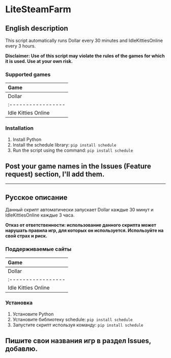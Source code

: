 # LiteSteamFarm
## English description
This script automatically runs Dollar every 30 minutes and IdleKittiesOnline every 3 hours.

**Disclaimer: Use of this script may violate the rules of the games for which it is used. Use at your own risk.**

### Supported games
| Game               | 
| :----------------- |
| Dollar             |
| :----------------- | 
| Idle Kitties Online|
### Installation
1. Install Python
2. Install the schedule library:
```pip install schedule```
3. Run the script using the command: ```pip install schedule```

## Post your game names in the Issues (Feature request) section, I'll add them.

***

## Русское описание
Данный скрипт автоматически запускает Dollar каждые 30 минут и IdleKittiesOnline каждые 3 часа.

**Отказ от ответственности: использование данного скрипта может нарушать правила игр, для которых он используется. Используйте на свой страх и риск.**

### Поддерживаемые сайты
| Game               | 
| :----------------- |
| Dollar             |
| :----------------- | 
| Idle Kitties Online|

### Установка
1. Установите Python
2. Установите библиотеку schedule:
```pip install schedule```
3. Запустите скрипт используя команду: ```pip install schedule```

## Пишите свои названия игр в раздел Issues, добавлю.
